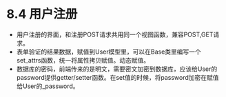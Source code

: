 # 8.4 用户注册

- 用户注册的界面，和注册POST请求共用同一个视图函数，兼容POST,GET请求。
- 表单验证的结果数据，赋值到User模型里，可以在Base类里编写一个set_attrs函数，统一将属性拷贝赋值。动态赋值。
- 数据库的密码，前端传来的是明文，需要密文加密到数据库，应该给User的password提供getter/setter函数。在set值的时候，将password加密在赋值给User的_password。